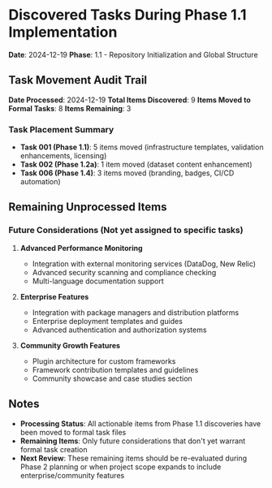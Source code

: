 # Discovered Tasks During Phase 1.1 Implementation

**Date**: 2024-12-19
**Phase**: 1.1 - Repository Initialization and Global Structure

## Task Movement Audit Trail

**Date Processed**: 2024-12-19
**Total Items Discovered**: 9
**Items Moved to Formal Tasks**: 8
**Items Remaining**: 3

### Task Placement Summary
- **Task 001 (Phase 1.1)**: 5 items moved (infrastructure templates, validation enhancements, licensing)
- **Task 002 (Phase 1.2a)**: 1 item moved (dataset content enhancement)
- **Task 006 (Phase 1.4)**: 3 items moved (branding, badges, CI/CD automation)

## Remaining Unprocessed Items

### Future Considerations (Not yet assigned to specific tasks)

1. **Advanced Performance Monitoring**
   - Integration with external monitoring services (DataDog, New Relic)
   - Advanced security scanning and compliance checking
   - Multi-language documentation support

2. **Enterprise Features**
   - Integration with package managers and distribution platforms
   - Enterprise deployment templates and guides
   - Advanced authentication and authorization systems

3. **Community Growth Features**
   - Plugin architecture for custom frameworks
   - Framework contribution templates and guidelines
   - Community showcase and case studies section

## Notes

- **Processing Status**: All actionable items from Phase 1.1 discoveries have been moved to formal task files
- **Remaining Items**: Only future considerations that don't yet warrant formal task creation
- **Next Review**: These remaining items should be re-evaluated during Phase 2 planning or when project scope expands to include enterprise/community features
